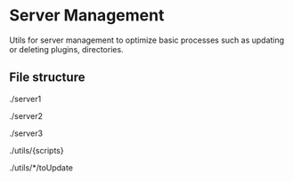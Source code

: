 # Server Management

Utils for server management to optimize basic processes such as updating or deleting plugins, directories.

## File structure

./server1

./server2

./server3

./utils/{scripts}

./utils/*/toUpdate